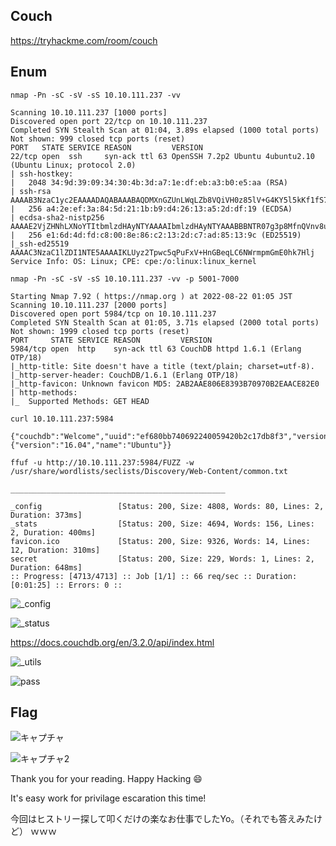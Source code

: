 ## Couch
https://tryhackme.com/room/couch

## Enum
```
nmap -Pn -sC -sV -sS 10.10.111.237 -vv

Scanning 10.10.111.237 [1000 ports]
Discovered open port 22/tcp on 10.10.111.237
Completed SYN Stealth Scan at 01:04, 3.89s elapsed (1000 total ports)
Not shown: 999 closed tcp ports (reset)
PORT   STATE SERVICE REASON         VERSION
22/tcp open  ssh     syn-ack ttl 63 OpenSSH 7.2p2 Ubuntu 4ubuntu2.10 (Ubuntu Linux; protocol 2.0)
| ssh-hostkey:
|   2048 34:9d:39:09:34:30:4b:3d:a7:1e:df:eb:a3:b0:e5:aa (RSA)
| ssh-rsa AAAAB3NzaC1yc2EAAAADAQABAAABAQDMXnGZUnLWqLZb8VQiVH0z85lV+G4KY5l5kKf1fS7YgSnfZ+k3CRjAZPuGceg5RQEUbOMCm+0u4SDyIEbwwAXGv0ORK4/VEIyJlZmtlqeyASwR8ML4yjdGqinqOUZ3jN/ZIg4veJ02nr86GZP+Nto0TZt7beaIxykMEZHTdo0CctdKLIet7PpvwG4F5Tn9MBoys9pUjfpcnwbf91Tv6i56Gipo07jKgb5vP8Nl1TXPjWB93WNW2vWEQ1J4tiyZlBeLOaNaEbxvNQFnKxjVYiiLCbcofwSdrwZ7/+sIy5BdiNW+k81rBN3OqaQNZ8urFaiXXf/ukRr/hhjY5a6m0MHn
|   256 a4:2e:ef:3a:84:5d:21:1b:b9:d4:26:13:a5:2d:df:19 (ECDSA)
| ecdsa-sha2-nistp256 AAAAE2VjZHNhLXNoYTItbmlzdHAyNTYAAAAIbmlzdHAyNTYAAABBBNTR07g3p8MfnQVnv8uqj8GGDH6VoSRzwRFflMbEf3WspsYyVipg6vtNQMaq5uNGUXF8ubpsnHeJA+T3RilTLXc=
|   256 e1:6d:4d:fd:c8:00:8e:86:c2:13:2d:c7:ad:85:13:9c (ED25519)
|_ssh-ed25519 AAAAC3NzaC1lZDI1NTE5AAAAIKLUyz2Tpwc5qPuFxV+HnGBeqLC6NWrmpmGmE0hk7Hlj
Service Info: OS: Linux; CPE: cpe:/o:linux:linux_kernel
```

```
nmap -Pn -sC -sV -sS 10.10.111.237 -vv -p 5001-7000

Starting Nmap 7.92 ( https://nmap.org ) at 2022-08-22 01:05 JST
Scanning 10.10.111.237 [2000 ports]
Discovered open port 5984/tcp on 10.10.111.237
Completed SYN Stealth Scan at 01:05, 3.71s elapsed (2000 total ports)
Not shown: 1999 closed tcp ports (reset)
PORT     STATE SERVICE REASON         VERSION
5984/tcp open  http    syn-ack ttl 63 CouchDB httpd 1.6.1 (Erlang OTP/18)
|_http-title: Site doesn't have a title (text/plain; charset=utf-8).
|_http-server-header: CouchDB/1.6.1 (Erlang OTP/18)
|_http-favicon: Unknown favicon MD5: 2AB2AAE806E8393B70970B2EAACE82E0
| http-methods:
|_  Supported Methods: GET HEAD
```

```
curl 10.10.111.237:5984

{"couchdb":"Welcome","uuid":"ef680bb740692240059420b2c17db8f3","version":"1.6.1","vendor":{"version":"16.04","name":"Ubuntu"}}
```

```
ffuf -u http://10.10.111.237:5984/FUZZ -w /usr/share/wordlists/seclists/Discovery/Web-Content/common.txt
```
```
________________________________________________

_config                 [Status: 200, Size: 4808, Words: 80, Lines: 2, Duration: 373ms]
_stats                  [Status: 200, Size: 4694, Words: 156, Lines: 2, Duration: 400ms]
favicon.ico             [Status: 200, Size: 9326, Words: 14, Lines: 12, Duration: 310ms]
secret                  [Status: 200, Size: 229, Words: 1, Lines: 2, Duration: 648ms]
:: Progress: [4713/4713] :: Job [1/1] :: 66 req/sec :: Duration: [0:01:25] :: Errors: 0 ::
```

![_config](https://user-images.githubusercontent.com/6504854/187060676-739e7e75-39ee-4370-a62c-57252119a615.PNG)

![_status](https://user-images.githubusercontent.com/6504854/187060678-77ecb040-5ea6-4254-9ed1-f4425d5653e4.PNG)

https://docs.couchdb.org/en/3.2.0/api/index.html

![_utils](https://user-images.githubusercontent.com/6504854/187060696-825454ba-cc01-49d8-a43a-f9735d6a5ce4.PNG)

![pass](https://user-images.githubusercontent.com/6504854/187060843-69c131f4-31f5-491a-b8b0-a0b519a7639e.PNG)

## Flag

![キャプチャ](https://user-images.githubusercontent.com/6504854/187060948-c51d6f3d-9aed-4c16-96c7-3278c0633cc7.PNG)

![キャプチャ2](https://user-images.githubusercontent.com/6504854/187060951-fed43789-1700-4edf-96b6-2cd056862322.PNG)

Thank you for your reading. Happy Hacking :smile:

It's easy work for privilage escaration this time! 

今回はヒストリー探して叩くだけの楽なお仕事でしたYo。（それでも答えみたけど） ｗｗｗ


